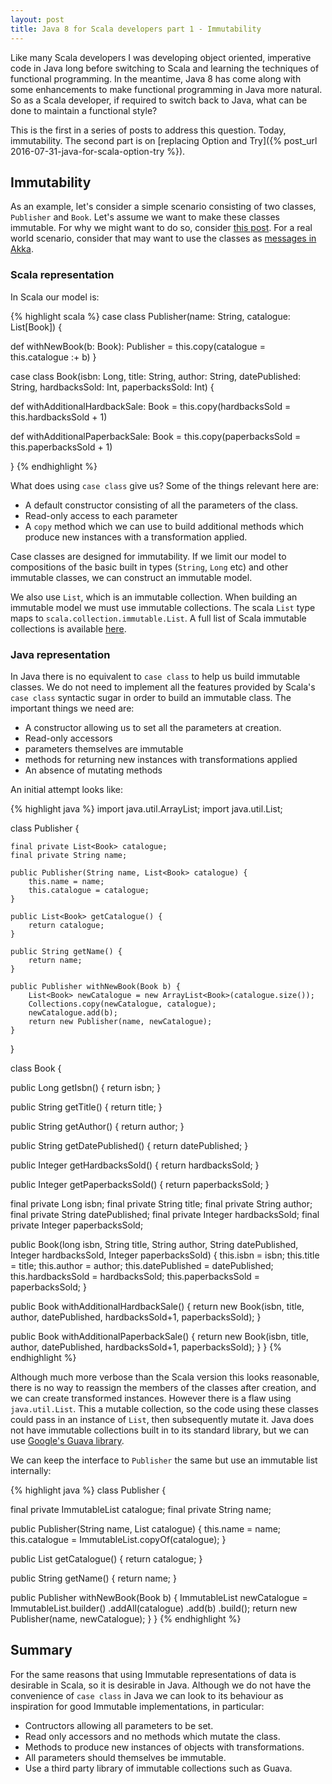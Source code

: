 ```yaml
---
layout: post
title: Java 8 for Scala developers part 1 - Immutability
---
```


Like many Scala developers I was developing object oriented, imperative code
in Java long before switching to Scala and learning the techniques of functional
programming. In the meantime, Java 8 has come along with some enhancements
to make functional programming in Java more natural. So as a Scala developer,
if required to switch back to Java, what can be done to maintain a functional style?

This is the first in a series of posts to address this question. Today, immutability.
The second part is on
[replacing Option and Try]({% post_url 2016-07-31-java-for-scala-option-try %}).

## Immutability

As an example, let's consider a simple scenario consisting of two classes,
`Publisher` and `Book`. Let's assume we want to make these classes immutable. For why
we might want to do so, consider
[this post](http://alvinalexander.com/scala/scala-idiom-immutable-code-functional-programming-immutability).
For a real world scenario, consider that may want to use the classes as
[messages in Akka](http://doc.akka.io/docs/akka/snapshot/java/untyped-actors.html#Messages_and_immutability).

### Scala representation

In Scala our model is:

{% highlight scala %}
case class Publisher(name: String, catalogue: List[Book]) {

  def withNewBook(b: Book): Publisher =
    this.copy(catalogue = this.catalogue :+ b)
}

case class Book(isbn: Long, title: String, author: String,
                datePublished: String, hardbacksSold: Int,
                paperbacksSold: Int) {

  def withAdditionalHardbackSale: Book =
    this.copy(hardbacksSold = this.hardbacksSold + 1)

  def withAdditionalPaperbackSale: Book =
    this.copy(paperbacksSold = this.paperbacksSold + 1)

}
{% endhighlight %}

What does using `case class` give us? Some of the things relevant here are:

- A default constructor consisting of all the parameters of the class.
- Read-only access to each parameter
- A `copy` method which we can use to build additional methods which produce
new instances with a transformation applied.

Case classes are designed for immutability. If we limit our model to compositions of the basic
built in types (`String`, `Long` etc) and other immutable classes,
we can construct an immutable model.

We also use `List`, which is an immutable collection. When building an immutable model
we must use immutable collections. The scala `List` type maps to `scala.collection.immutable.List`.
A full list of Scala immutable collections is available [here](http://docs.scala-lang.org/overviews/collections/concrete-immutable-collection-classes.html).

### Java representation

In Java there is no equivalent to `case class` to help us build immutable classes.
We do not need to implement all the features provided by Scala's `case class` syntactic
sugar in order to build an immutable class. The important things we need are:

- A constructor allowing us to set all the parameters at creation.
- Read-only accessors
- parameters themselves are immutable
- methods for returning new instances with transformations applied
- An absence of mutating methods

An initial attempt looks like:

{% highlight java %}
import java.util.ArrayList;
import java.util.List;

class Publisher {

    final private List<Book> catalogue;
    final private String name;

    public Publisher(String name, List<Book> catalogue) {
        this.name = name;
        this.catalogue = catalogue;
    }

    public List<Book> getCatalogue() {
        return catalogue;
    }

    public String getName() {
        return name;
    }

    public Publisher withNewBook(Book b) {
        List<Book> newCatalogue = new ArrayList<Book>(catalogue.size());
        Collections.copy(newCatalogue, catalogue);
        newCatalogue.add(b);
        return new Publisher(name, newCatalogue);
    }
}

class Book {

  public Long getIsbn() {
      return isbn;
  }

  public String getTitle() {
      return title;
  }

  public String getAuthor() {
      return author;
  }

  public String getDatePublished() {
      return datePublished;
  }

  public Integer getHardbacksSold() {
      return hardbacksSold;
  }

  public Integer getPaperbacksSold() {
      return paperbacksSold;
  }

  final private Long isbn;
  final private String title;
  final private String author;
  final private String datePublished;
  final private Integer hardbacksSold;
  final private Integer paperbacksSold;

  public Book(long isbn, String title, String author,
              String datePublished, Integer hardbacksSold,
              Integer paperbacksSold) {
      this.isbn = isbn;
      this.title = title;
      this.author = author;
      this.datePublished = datePublished;
      this.hardbacksSold = hardbacksSold;
      this.paperbacksSold = paperbacksSold;
  }

  public Book withAdditionalHardbackSale() {
      return new Book(isbn, title, author, datePublished,
        hardbacksSold+1, paperbacksSold);
  }

  public Book withAdditionalPaperbackSale() {
      return new Book(isbn, title, author, datePublished,
        hardbacksSold+1, paperbacksSold);
  }
}
{% endhighlight %}

Although much more verbose than the Scala version
this looks reasonable, there is no way to reassign the members of the classes after creation,
and we can create transformed instances. However there is a flaw using `java.util.List`.
This a mutable collection, so the code using these classes could pass in an instance of
`List`, then subsequently mutate it. Java does not have immutable collections built in
to its standard library, but we can use [
Google's Guava library](https://github.com/google/guava/wiki/ImmutableCollectionsExplained).

We can keep the interface to `Publisher` the same but use an immutable list internally:

{% highlight java %}
class Publisher {

  final private ImmutableList<Book> catalogue;
  final private String name;

  public Publisher(String name, List<Book> catalogue) {
      this.name = name;
      this.catalogue = ImmutableList.copyOf(catalogue);
  }

  public List<Book> getCatalogue() {
      return catalogue;
  }

  public String getName() {
      return name;
  }

  public Publisher withNewBook(Book b) {
      ImmutableList<Book> newCatalogue =
              ImmutableList.<Book>builder()
                      .addAll(catalogue)
                      .add(b)
                      .build();
      return new Publisher(name, newCatalogue);
  }
}
{% endhighlight %}

## Summary

For the same reasons that using Immutable representations of data is desirable
in Scala, so it is desirable in Java. Although we do not have the convenience of
`case class` in Java we can look to its behaviour as inspiration for good Immutable
implementations, in particular:

- Contructors allowing all parameters to be set.
- Read only accessors and no methods which mutate the class.
- Methods to produce new instances of objects with transformations.
- All parameters should themselves be immutable.
- Use a third party library of immutable collections such as Guava.
